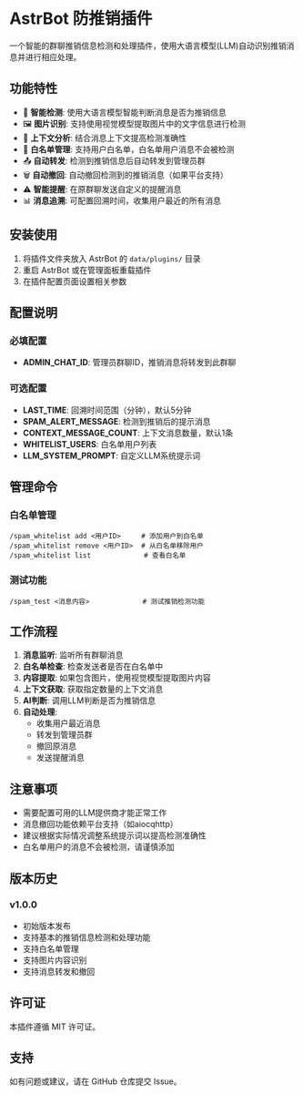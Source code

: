 # AstrBot 防推销插件

一个智能的群聊推销信息检测和处理插件，使用大语言模型(LLM)自动识别推销消息并进行相应处理。

## 功能特性

- 🤖 **智能检测**: 使用大语言模型智能判断消息是否为推销信息
- 🖼️ **图片识别**: 支持使用视觉模型提取图片中的文字信息进行检测
- 📝 **上下文分析**: 结合消息上下文提高检测准确性
- 👥 **白名单管理**: 支持用户白名单，白名单用户消息不会被检测
- 📤 **自动转发**: 检测到推销信息后自动转发到管理员群
- 🗑️ **自动撤回**: 自动撤回检测到的推销消息（如果平台支持）
- ⚠️ **智能提醒**: 在原群聊发送自定义的提醒消息
- 📊 **消息追溯**: 可配置回溯时间，收集用户最近的所有消息

## 安装使用

1. 将插件文件夹放入 AstrBot 的 `data/plugins/` 目录
2. 重启 AstrBot 或在管理面板重载插件
3. 在插件配置页面设置相关参数

## 配置说明

### 必填配置

- **ADMIN_CHAT_ID**: 管理员群聊ID，推销消息将转发到此群聊

### 可选配置

- **LAST_TIME**: 回溯时间范围（分钟），默认5分钟
- **SPAM_ALERT_MESSAGE**: 检测到推销后的提示消息
- **CONTEXT_MESSAGE_COUNT**: 上下文消息数量，默认1条
- **WHITELIST_USERS**: 白名单用户列表
- **LLM_SYSTEM_PROMPT**: 自定义LLM系统提示词

## 管理命令

### 白名单管理
```
/spam_whitelist add <用户ID>     # 添加用户到白名单
/spam_whitelist remove <用户ID>  # 从白名单移除用户
/spam_whitelist list             # 查看白名单
```

### 测试功能
```
/spam_test <消息内容>             # 测试推销检测功能
```

## 工作流程

1. **消息监听**: 监听所有群聊消息
2. **白名单检查**: 检查发送者是否在白名单中
3. **内容提取**: 如果包含图片，使用视觉模型提取图片内容
4. **上下文获取**: 获取指定数量的上下文消息
5. **AI判断**: 调用LLM判断是否为推销信息
6. **自动处理**: 
   - 收集用户最近消息
   - 转发到管理员群
   - 撤回原消息
   - 发送提醒消息

## 注意事项

- 需要配置可用的LLM提供商才能正常工作
- 消息撤回功能依赖平台支持（如aiocqhttp）
- 建议根据实际情况调整系统提示词以提高检测准确性
- 白名单用户的消息不会被检测，请谨慎添加

## 版本历史

### v1.0.0
- 初始版本发布
- 支持基本的推销信息检测和处理功能
- 支持白名单管理
- 支持图片内容识别
- 支持消息转发和撤回

## 许可证

本插件遵循 MIT 许可证。

## 支持

如有问题或建议，请在 GitHub 仓库提交 Issue。
